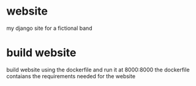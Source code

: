 # website
my django site for a fictional band
# build website
build website using the dockerfile and run it at 8000:8000
the dockerfile contaians the requirements needed for the website

